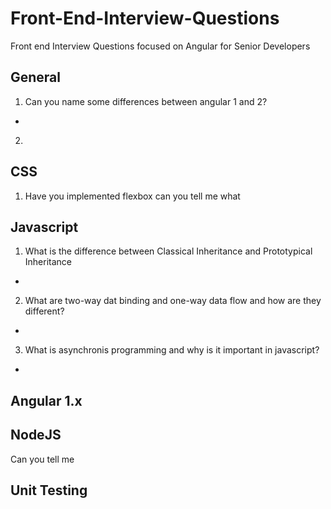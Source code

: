 # Front-End-Interview-Questions
Front end Interview Questions focused on Angular for Senior Developers

## General
1. Can you name some differences between angular 1 and 2?
  * 
2. 
## CSS
1. Have you implemented flexbox can you tell me what

## Javascript
1. What is the difference between Classical Inheritance and Prototypical Inheritance
  * 
2. What are two-way dat binding and one-way data flow and how are they different?
  *
3. What is asynchronis programming and why is it important in javascript?
  *

## Angular 1.x


## NodeJS
Can you tell me 

## Unit Testing

